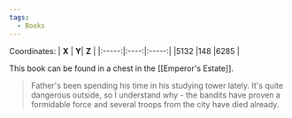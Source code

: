 ```yaml
---
tags:
  - Books
---
```


Coordinates:
| **X** | **Y**| **Z** |
|:-----:|:----:|:-----:|
|5132  |148   |6285  |

This book can be found in a chest in the [[Emperor's Estate]].

> Father's been spending his time in his studying tower lately. It's quite dangerous outside, so I understand why - the bandits have proven a formidable force and several troops from the city have died already.




